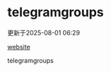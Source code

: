 # telegramgroups
更新于2025-08-01 06:29

[website](https://allgroups.github.io/telegramgroups/)

telegramgroups
